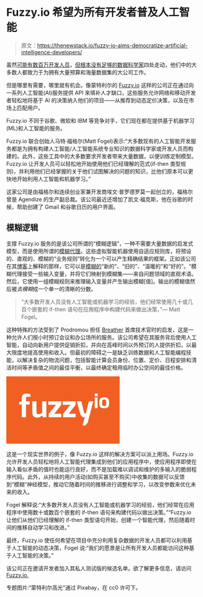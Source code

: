 # Fuzzy.io 希望为所有开发者普及人工智能

> 原文：<https://thenewstack.io/fuzzy-io-aims-democratize-artificial-intelligence-developers/>

虽然[可能有数百万开发人员](https://thenewstack.io/javascript-popularity-surpasses-java-php-stack-overflow-developer-survey/)，[但根本没有足够的数据科学家](http://techcrunch.com/2015/12/31/how-to-stem-the-global-shortage-of-data-scientists/)四处走动，他们中的大多数人都致力于为拥有大量预算和海量数据集的大公司工作。

但是哪里有需要，哪里就有机会。像蒙特利尔的 [Fuzzy.io](http://fuzzy.io/) 这样的公司正在通过向一系列人工智能(AI)服务提供 API 来填补人才缺口，这些服务允许网络和移动开发者轻松地将基于 AI 的决策纳入他们的项目——从推荐到动态定价决策，以及在市场上匹配用户。

Fuzzy.io 不同于谷歌、微软和 IBM 等竞争对手，它们现在都在提供基于机器学习(ML)和人工智能的服务。

Fuzzy.io 联合创始人马特·福格尔(Matt Fogel)表示:“大多数现有的人工智能开发服务都是为拥有构建人工智能/人工智能系统专业知识的数据科学家或开发人员而构建的。此外，这些工具中的大多数要求开发者带来大量数据，以便训练定制模型。Fuzzy.io 让开发人员可以轻松地开始使用他们已经理解的范式(if-then 类型规则)，并利用他们已经掌握的关于他们试图解决的问题的知识，比他们原本可以更快地开始利用人工智能和机器学习。”

这家公司是由福格尔和连续创业家兼开发商埃文·普罗德罗莫一起创立的，福格尔曾是 Agendize 的生产副总裁。该公司最近还增加了凯文·福克斯，他在谷歌的时候，帮助创建了 Gmail 和谷歌日历的用户界面。

## 模糊逻辑

支撑 Fuzzy.io 服务的是该公司所谓的“模糊逻辑”，一种不需要大量数据的启发式模型，而是使用所谓的[模糊代理](https://en.wikipedia.org/wiki/Fuzzy_agent)。这些虚拟智能机器使用自适应规则库，将预设的、直观的、模糊的“业务规则”转化为一个可以产生精确结果的框架。正如该公司在其[博客](http://blog.fuzzy.io/2015/03/30/the-best-team-in-baseball/)上解释的那样，它可以是[模糊的](http://blog.fuzzy.io/2015/04/24/mtlecommerce-21-adaptive-pricing-with-machine-intelligence/)“新的”、“旧的”、“温暖的”和“好的”。“模糊代理接受一些输入变量，并将它们映射到模糊集——来自问题领域的直观术语。然后，它使用一组模糊规则来推理输入变量并产生输出模糊[值]。输出的模糊值然后被*去模糊*成一个单一的清晰的分数。

> “大多数开发人员没有人工智能或机器学习的经验，他们经常使用几十或几百个嵌套的 if-then 语句在应用程序中构建代码来做出决策，”— Matt Fogel。

这种特殊的方法受到了 Prodromou 担任 [Breather](https://breather.com/) 首席技术官时的启发，这是一种允许人们按小时预订会议和办公场所的服务。该公司希望在其服务背后使用人工智能，自动向新用户提供促销折扣，并向在高峰时间以外预订的人提供折扣，以最大限度地提高使用和收入。但最初的障碍之一是缺乏训练数据和人工智能编程技能，以解决复杂的物流问题，包括智能计算会员身份、位置、定价、日程安排和清洁时间等矛盾值之间的最佳平衡，以最终确定租用临时办公空间的最佳价格。

[![fuzzy.io](img/ef4eb9f2dc805307561f872b1fcc0252.png)](http://www.fuzzy.io)

这是一个现实世界的例子，像 Fuzzy.io 这样的解决方案可以派上用场。Fuzzy.io 允许开发人员轻松地将人工智能代理集成到他们的应用程序中，使应用程序即使在输入看似矛盾的值时也能运行良好，而不是加载难以调试和维护的多输入的脆弱程序代码。此外，从持续的用户活动(如购买甚至不购买)中收集的数据可以反馈到“模糊”神经模型，推动它随着时间的推移进行调整和学习，以改变参数来优化未来的收入。

Fogel 解释说:“大多数开发人员没有人工智能或机器学习的经验，他们经常在应用程序中使用数十或数百个嵌套的 if-then 语句来构建代码以做出决策。”“Fuzzy.io 让他们从他们已经理解的 if-then 类型语句开始，创建一个智能代理，然后随着时间的推移自动学习和改进。”

最终，Fuzzy.io 使任何希望在项目中充分利用复杂数据的开发人员都可以利用基于人工智能的动态决策，Fogel 说:“我们的愿景是让所有开发人员都能访问这种基于人工智能的决策。”

该公司正在邀请开发者加入其私人测试版的候选名单。欲了解更多信息，请访问 [Fuzzy.io.](http://fuzzy.io/)

专题图片:“蒙特利尔高光”通过 Pixabay，在 cc0 许可下。

<svg xmlns:xlink="http://www.w3.org/1999/xlink" viewBox="0 0 68 31" version="1.1"><title>Group</title> <desc>Created with Sketch.</desc></svg>